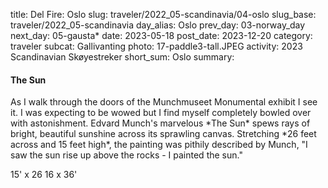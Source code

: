 title: Del Fire: Oslo
slug: traveler/2022_05-scandinavia/04-oslo
slug_base: traveler/2022_05-scandinavia
day_alias: Oslo
prev_day: 03-norway_day
next_day: 05-gausta*
date: 2023-05-18
post_date: 2023-12-20
category: traveler
subcat: Gallivanting
photo: 17-paddle3-tall.JPEG
activity: 2023 Scandinavian Sk&oslash;yestreker
short_sum: Oslo
summary: 

<h4 class="article-subheader">The Sun</h4>
As I walk through the doors of the Munchmuseet
<span class="skewed">Monumental</span> exhibit I see it. I was expecting to be
wowed but I find myself completely bowled over with astonishment. Edvard
Munch's marvelous *The Sun* spews rays of bright, beautiful sunshine
across its sprawling canvas. Stretching *26 feet across and 15 feet high*, the
painting was pithily described by Munch, "I saw the sun rise up above the
rocks - I painted the sun."

15' x 26
16 x 36'